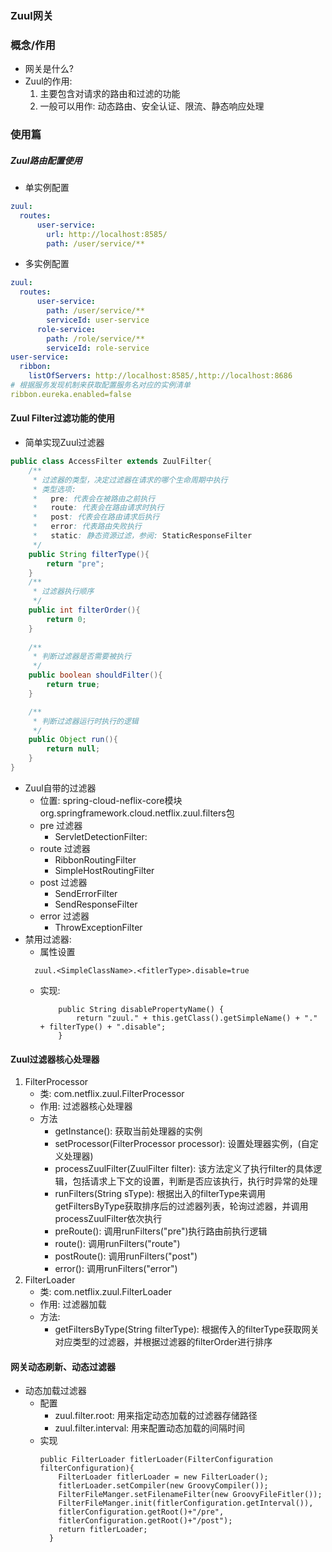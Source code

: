 ### Zuul网关
### 概念/作用
- 网关是什么?
- Zuul的作用:
    1. 主要包含对请求的路由和过滤的功能
    2. 一般可以用作: 动态路由、安全认证、限流、静态响应处理
### 使用篇
##### Zuul路由配置使用
- 单实例配置
```yaml
zuul:
  routes:
      user-service:
        url: http://localhost:8585/
        path: /user/service/**
```
- 多实例配置
```yaml
zuul:
  routes:
      user-service:    
        path: /user/service/**
        serviceId: user-service
      role-service:
        path: /role/service/**
        serviceId: role-service
user-service:
  ribbon:
    listOfServers: http://localhost:8585/,http://localhost:8686
# 根据服务发现机制来获取配置服务名对应的实例清单
ribbon.eureka.enabled=false
```

#### Zuul Filter过滤功能的使用
- 简单实现Zuul过滤器
```java
public class AccessFilter extends ZuulFilter{
    /**
     * 过滤器的类型，决定过滤器在请求的哪个生命周期中执行
     * 类型选项: 
     *   pre: 代表会在被路由之前执行
     *   route: 代表会在路由请求时执行
     *   post: 代表会在路由请求后执行
     *   error: 代表路由失败执行
     *   static: 静态资源过滤，参阅: StaticResponseFilter
     */
    public String filterType(){
        return "pre";
    }
    /**
     * 过滤器执行顺序
     */
    public int filterOrder(){
        return 0;
    }
    
    /**
     * 判断过滤器是否需要被执行
     */
    public boolean shouldFilter(){
        return true;
    }

    /**
     * 判断过滤器运行时执行的逻辑
     */
    public Object run(){
        return null;
    }
}
```
- Zuul自带的过滤器
    - 位置: spring-cloud-neflix-core模块 org.springframework.cloud.netflix.zuul.filters包
    - pre 过滤器
        - ServletDetectionFilter:
    - route 过滤器
        - RibbonRoutingFilter
        - SimpleHostRoutingFilter
    - post 过滤器
        - SendErrorFilter
        - SendResponseFilter
    - error 过滤器
        - ThrowExceptionFilter
- 禁用过滤器:
  - 属性设置
  ```properties
    zuul.<SimpleClassName>.<fitlerType>.disable=true
    ```
  - 实现: 
    ```
        public String disablePropertyName() {
            return "zuul." + this.getClass().getSimpleName() + "." + filterType() + ".disable";
        }
    ```
#### Zuul过滤器核心处理器
1. FilterProcessor
    - 类: com.netflix.zuul.FilterProcessor
    - 作用: 过滤器核心处理器
    - 方法
        - getInstance(): 获取当前处理器的实例
        - setProcessor(FilterProcessor processor): 设置处理器实例，(自定义处理器)
        - processZuulFilter(ZuulFilter filter): 该方法定义了执行filter的具体逻辑，包括请求上下文的设置，判断是否应该执行，执行时异常的处理
        - runFilters(String sType): 根据出入的filterType来调用getFiltersByType获取排序后的过滤器列表，轮询过滤器，并调用processZuulFilter依次执行
        - preRoute(): 调用runFilters("pre")执行路由前执行逻辑
        - route(): 调用runFilters("route")
        - postRoute(): 调用runFilters("post")
        - error(): 调用runFilters("error")
2. FilterLoader  
    - 类: com.netflix.zuul.FilterLoader
    - 作用: 过滤器加载
    - 方法: 
        - getFiltersByType(String filterType): 根据传入的filterType获取网关对应类型的过滤器，并根据过滤器的filterOrder进行排序
#### 网关动态刷新、动态过滤器
- 动态加载过滤器
    - 配置
        - zuul.filter.root: 用来指定动态加载的过滤器存储路径
        - zuul.filter.interval: 用来配置动态加载的间隔时间
    - 实现
        ```
        public FilterLoader fitlerLoader(FilterConfiguration filterConfiguration){
            FilterLoader fitlerLoader = new FilterLoader();
            fitlerLoader.setCompiler(new GroovyCompiler());
            FilterFileManger.setFilenameFilter(new GroovyFileFitler());
            FilterFileManger.init(fitlerConfiguration.getInterval()),
            fitlerConfiguration.getRoot()+"/pre",
            fitlerConfiguration.getRoot()+"/post");
            return fitlerLoader;
          }
        ```
      